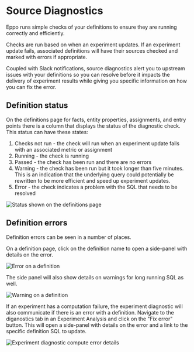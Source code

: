 # Source Diagnostics

Eppo runs simple checks of your definitions to ensure they are running correctly and efficiently. 

Checks are run based on when an experiment updates. If an experiment update fails, associated definitions will have their sources checked and marked with errors if appropriate.

Coupled with Slack notifications, source diagnostics alert you to upstream issues with your definitions so you can resolve before it impacts the delivery of experiment results while giving you specific information on how you can fix the error.

## Definition status
On the definitions page for facts, entity properties, assignments, and entry points there is a column that displays the status of the diagnostic check. This status can have these states:
1. Checks not run - the check will run when an experiment update fails with an associated metric or assignment
2. Running - the check is running
3. Passed - the check has been run and there are no errors
4. Warning - the check has been run but it took longer than five minutes. This is an indication that the underlying query could potentially be rewritten to be more efficient and speed up experiment updates.
5. Error - the check indicates a problem with the SQL that needs to be resolved

![Status shown on the definitions page](/img/data-management/definition-status.png)

## Definition errors
Definition errors can be seen in a number of places.

On a definition page, click on the definition name to open a side-panel with details on the error.

![Error on a definition](/img/data-management/definition-error.png)

The side panel will also show details on warnings for long running SQL as well.

![Warning on a definition](/img/data-management/definition-warning.png)

If an experiment has a computation failure, the experiment diagnostic will also communicate if there is an error with a definition. Navigate to the diganostics tab in an Experiment Analysis and click on the "Fix error" button. This will open a side-panel with details on the error and a link to the specific definition SQL to update.

![Experiment diagnostic compute error details](/img/data-management/compute-error-diagnostic.png)
